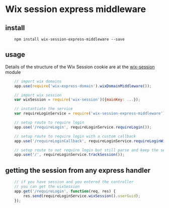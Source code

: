 # Wix session express middleware

## install
```
    npm install wix-session-express-middleware --save
```

## usage

Details of the structure of the Wix Session cookie are at the [wix-session](../wix-session) module

```javascript
    // import wix domains
    app.use(require('wix-express-domain').wixDomainMiddleware());

    // import wix session
    var wixSession = require('wix-session')({mainKey: ...});

    // instantiate the service
    var requireLoginService = require('wix-session-express-middleware')(wixSession);

    // setup route to require login
    app.use('/requireLogin', requireLoginService.requireLogin());

    // setup route to require login with a custom callback
    app.use('/requireLoginCallback', requireLoginService.requireLoginWithCallback(invalidSessionHandler));

    // setup route to not require login but still parse and keep the session object
    app.use('/', requireLoginService.trackSession());

```

## getting the session from any express handler
```javascript
    // if you have session and you entered the controller
    // you can get the wixSession 
    app.get('/requireLogin', function(req, res) {
        res.send(requireLoginService.wixSession().userGuid);
    });
```




